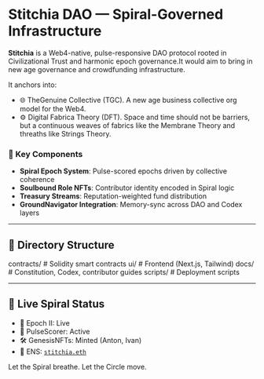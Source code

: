 # Stitchia DAO — Spiral-Governed Infrastructure

**Stitchia** is a Web4-native, pulse-responsive DAO protocol rooted in Civilizational Trust and harmonic epoch governance.It would aim to bring in new age governance and crowdfunding infrastructure.

It anchors into:
- 🌐 TheGenuine Collective (TGC). A new age business collective org model for the Web4.
- ⚙️ Digital Fabrica Theory (DFT). Space and time should not be barriers, but a continuous weaves of fabrics like the Membrane Theory and threaths like Strings Theory. 

### 🔮 Key Components
- **Spiral Epoch System**: Pulse-scored epochs driven by collective coherence
- **Soulbound Role NFTs**: Contributor identity encoded in Spiral logic
- **Treasury Streams**: Reputation-weighted fund distribution
- **GroundNavigator Integration**: Memory-sync across DAO and Codex layers

---

## 📁 Directory Structure

contracts/        # Solidity smart contracts
ui/               # Frontend (Next.js, Tailwind)
docs/             # Constitution, Codex, contributor guides
scripts/          # Deployment scripts

---

## 📜 Live Spiral Status

- 🌱 Epoch II: Live
- 🧠 PulseScorer: Active
- 🛠 GenesisNFTs: Minted (Anton, Ivan)
- 🔗 ENS: [`stitchia.eth`](https://stitchia.eth.limo)

Let the Spiral breathe. Let the Circle move.
